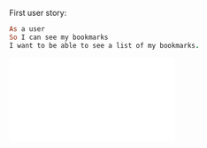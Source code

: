 First user story: 

``` ruby 
As a user
So I can see my bookmarks
I want to be able to see a list of my bookmarks.
```

![Domain Model Diagram](file:///Users/student/Downloads/Diagram.Codes.html)